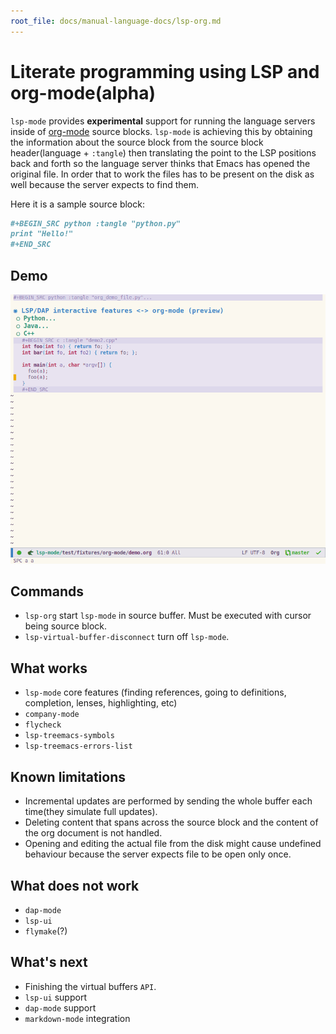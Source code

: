 ```yaml
---
root_file: docs/manual-language-docs/lsp-org.md
---
```

# Literate programming using LSP and org-mode(alpha)
`lsp-mode` provides **experimental** support for running the language servers
inside of [org-mode](https://orgmode.org/) source blocks. `lsp-mode` is
achieving this by obtaining the information about the source block from the
source block header(language + `:tangle`) then translating the point to the LSP
positions back and forth so the language server thinks that Emacs has opened the
original file. In order that to work the files has to be present on the disk as
well because the server expects to find them.

Here it is a sample source block:

``` org
#+BEGIN_SRC python :tangle "python.py"
print "Hello!"
#+END_SRC
```

## Demo
![Demo](../../examples/org-mode.gif )

## Commands
* `lsp-org` start `lsp-mode` in source buffer. Must be executed with cursor
  being source block.
* `lsp-virtual-buffer-disconnect` turn off `lsp-mode`.

## What works
* `lsp-mode` core features (finding references, going to definitions, completion, lenses, highlighting, etc)
* `company-mode`
* `flycheck`
* `lsp-treemacs-symbols`
* `lsp-treemacs-errors-list`

## Known limitations
* Incremental updates are performed by sending the whole
  buffer each time(they simulate full updates).
* Deleting content that spans across the source block and the content of the org
  document is not handled.
* Opening and editing the actual file from the disk might cause undefined
  behaviour because the server expects file to be open only once.

## What does not work
* `dap-mode`
* `lsp-ui`
* `flymake`(?)

## What's next
- Finishing the virtual buffers `API`.
- `lsp-ui` support
- `dap-mode` support
- `markdown-mode` integration
